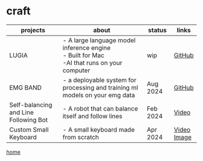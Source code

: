 # craft
| projects | about | status| links |
|---------|-------------|------|-------|
| LUGIA | - A large language model inference engine<br>- Built for Mac<br> -AI that runs on your computer | wip | [GitHub](https://github.com/vovw/lugia) |
| EMG BAND | - a deployable system for processing and training ml models on your emg data | Aug 2024 | [GitHub](https://github.com/vovw/emgband) |
| Self-balancing and Line Following Bot | - A robot that can balance itself and follow lines | Feb 2024 | [Video](https://t.co/FutFf6UWJ7) |
| Custom Small Keyboard | - A small keyboard made from scratch | Apr 2024 | [Video](https://t.co/DQXQgZaSwz)<br>[Image](https://t.co/8qB9X1xplY) |




[home](../index.html)
